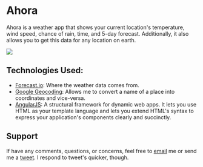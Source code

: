 # Ahora
Ahora is a weather app that shows your current location's temperature, wind speed, chance of rain, time, and 5-day forecast.  Additionally, it also allows you to get this data for any location on earth.

![](https://s3.amazonaws.com/f.cl.ly/items/231Y0I0K3j363s181L00/styles.png)

## Technologies Used:
- [Forecast.io](https://developer.forecast.io/docs/v2): Where the weather data comes from.
- [Google Geocoding](https://developers.google.com/maps/documentation/geocoding/intro): Allows me to convert a name of a place into coordinates and vice-versa.
- [AngularJS](https://angularjs.org/): A structural framework for dynamic web apps. It lets you use HTML as your template language and lets you extend HTML's syntax to express your application's components clearly and succinctly. 

## Support
If have any comments, questions, or concerns, feel free to [email](mailto:hi@mtk.me) me or send me a [tweet](http://twitter.com/_mkos).  I respond to tweet's quicker, though.
